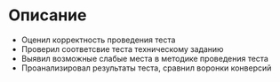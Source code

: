 # Описание
- Оценил корректность проведения теста
- Проверил соответсвие теста техническому заданию
- Выявил возможные слабые места в методике проведения теста
- Проанализировал результаты теста, сравнил воронки конверсий